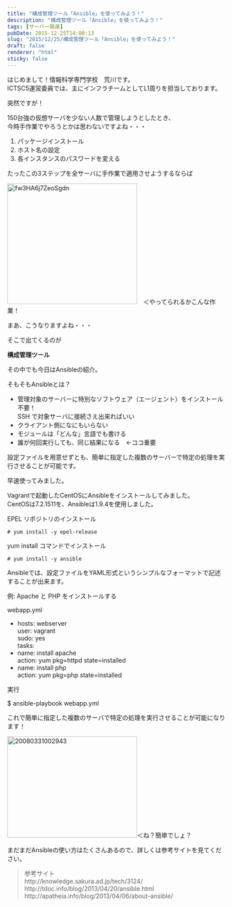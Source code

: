 ```yaml
---
title: "構成管理ツール「Ansible」を使ってみよう！"
description: "構成管理ツール「Ansible」を使ってみよう！"
tags: [サーバー関連]
pubDate: 2015-12-25T14:00:13
slug: "2015/12/25/構成管理ツール「Ansible」を使ってみよう！"
draft: false
renderer: "html"
sticky: false
---
```


<p>はじめまして！情報科学専門学校　荒川です。<br />
ICTSC5運営委員では、主にインフラチームとしてL1周りを担当しております。</p>
<p>突然ですが！</p>
<p>150台強の仮想サーバを少ない人数で管理しようとしたとき、<br />
今時手作業でやろうとかは思わないですよね・・・</p>
<ol>
<li>パッケージインストール</li>
<li>ホスト名の設定</li>
<li>各インスタンスのパスワードを変える</li>
</ol>
<p>たったこの3ステップを全サーバに手作業で適用させようするならば</p>
<p><img decoding="async" loading="lazy" class="alignnone size-medium wp-image-18" src="/images/wp/2015/12/fw3HA6j7ZeoSgdn-300x278.jpg.webp" alt="fw3HA6j7ZeoSgdn" width="300" height="278" />　＜やってられるかこんな作業！</p>
<p>まあ、こうなりますよね・・・</p>
<p>そこで出てくるのが</p>
<p><strong>構成管理ツール</strong></p>
<p>その中でも今日はAnsibleの紹介。</p>
<p>そもそもAnsibleとは？</p>
<ul>
<li>管理対象のサーバーに特別なソフトウェア（エージェント）をインストール不要！<br />
SSH で対象サーバに接続さえ出来ればいい</li>
<li>クライアント側になにもいらない</li>
<li>モジュールは「どんな」言語でも書ける</li>
<li>誰が何回実行しても、同じ結果になる　←ココ重要</li>
</ul>
<p>設定ファイルを用意せずとも、簡単に指定した複数のサーバーで特定の処理を実行させることが可能です。</p>
<p>早速使ってみました。</p>
<p>Vagrantで起動したCentOSにAnsibleをインストールしてみました。<br />
CentOSは7.2.1511を、Ansibleは1.9.4を使用しました。</p>
<p>EPEL リポジトリのインストール</p>
<pre><code># yum install -y epel-release</code></pre>
<p>yum install コマンドでインストール</p>
<pre><code># yum install -y ansible</code></pre>
<p>Ansibleでは、設定ファイルをYAML形式というシンプルなフォーマットで記述することが出来ます。</p>
<p>例: Apache と PHP をインストールする</p>
<p>webapp.yml</p>
<ul>
<li>hosts: webserver<br />
user: vagrant<br />
sudo: yes<br />
tasks:</li>
<li>name: install apache<br />
action: yum pkg=httpd state=installed</li>
<li>name: install php<br />
action: yum pkg=php state=installed</li>
</ul>
<p>実行</p>
<p>$ ansible-playbook webapp.yml</p>
<p>これで簡単に指定した複数のサーバで特定の処理を実行させることが可能になります！</p>
<p><img decoding="async" loading="lazy" class="alignnone size-medium wp-image-19" src="/images/wp/2015/12/20080331002943-300x233.jpg.webp" alt="20080331002943" width="300" height="233" />＜ね？簡単でしょ？</p>
<p>まだまだAnsibleの使い方はたくさんあるので、詳しくは参考サイトを見てください。</p>
<blockquote><p>参考サイト<br />
http://knowledge.sakura.ad.jp/tech/3124/<br />
http://tdoc.info/blog/2013/04/20/ansible.html<br />
http://apatheia.info/blog/2013/04/06/about-ansible/</p></blockquote>
